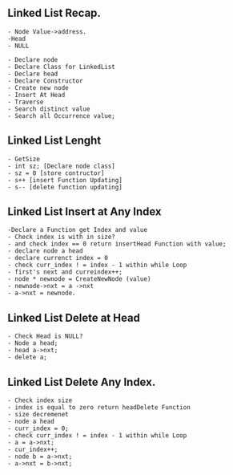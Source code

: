 ## Linked List Recap.

    - Node Value->address.
    -Head
    - NULL

    - Declare node
    - Declare Class for LinkedList
    - Declare head
    - Declare Constructor
    - Create new node
    - Insert At Head
    - Traverse
    - Search distinct value
    - Search all Occurrence value;

## Linked List Lenght

    - GetSize
    - int sz; [Declare node class]
    - sz = 0 [store contructor]
    - s++ [insert Function Updating]
    - s-- [delete function updating]

## Linked List Insert at Any Index

    -Declare a Function get Index and value
    - Check index is with in size?
    - and check index == 0 return insertHead Function with value;
    - declare node a head
    - declare currenct index = 0
    - check curr_index ! = index - 1 within while Loop
    - first's next and curreindex++;
    - node * newnode = CreateNewNode (value)
    - newnode->nxt = a ->nxt
    - a->nxt = newnode.


## Linked List Delete at Head
    - Check Head is NULL?
    - Node a head;
    - head a->nxt;
    - delete a;

##  Linked List Delete Any Index.

    - Check index size
    - index is equal to zero return headDelete Function
    - size decremenet
    - node a head
    - curr_index = 0;
    - check curr_index ! = index - 1 within while Loop
    - a = a->nxt;
    - cur_index++;
    - node b = a->nxt;
    - a->nxt = b->nxt;



